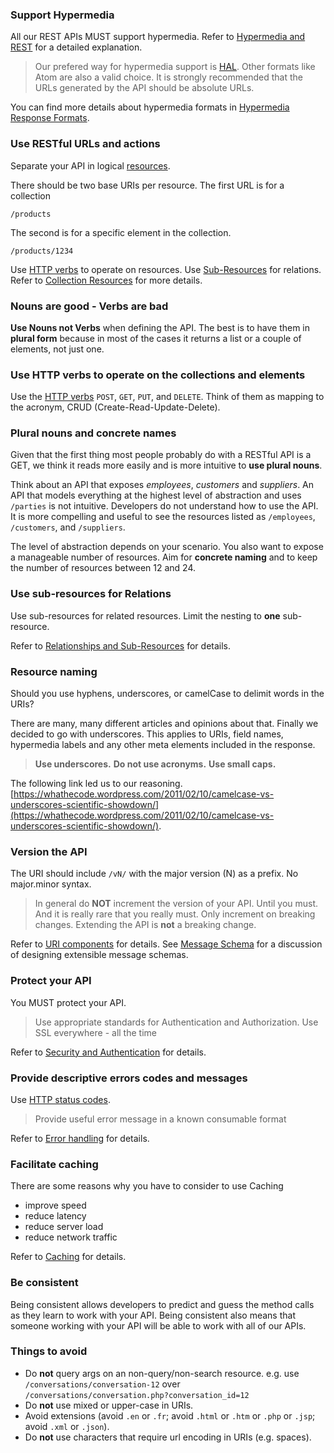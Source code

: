 ### Support Hypermedia

All our REST APIs MUST support hypermedia. Refer to [Hypermedia and REST](../hypermedia-and-rest/hypermedia-and-rest.md) for a detailed explanation.
> Our prefered way for hypermedia support is [HAL](http://stateless.co/hal_specification.html). Other formats like Atom are also a valid choice. It is strongly recommended that the URLs generated by the API should be absolute URLs.

You can find more details about hypermedia formats in [Hypermedia Response Formats](../response-format/response-format.md).

### Use RESTful URLs and actions

Separate your API in logical [resources](../resources/resources.md).

There should be two base URIs per resource. The first URL is for a collection

	/products

The second is for a specific element in the collection.

	/products/1234

Use [HTTP verbs](../http-verbs/http-verbs.md) to operate on resources.
Use [Sub-Resources](../relationships-and-sub-resources/relationships-and-sub-resources.md) for relations.
Refer to [Collection Resources](../collection-resources/collection-resources.md) for more details.

### Nouns are good - Verbs are bad

**Use Nouns not Verbs** when defining the API. The best is to have them in **plural form** because in most of the cases it returns a list or a couple of elements, not just one.

### Use HTTP verbs to operate on the collections and elements

Use the [HTTP verbs](../http-verbs/http-verbs.md) `POST`, `GET`, `PUT`, and `DELETE`.
Think of them as mapping to the acronym, CRUD (Create-Read-Update-Delete).

### Plural nouns and concrete names

Given that the first thing most people probably do with a RESTful API is a GET, we think it reads more easily and is more intuitive to **use plural nouns**.

Think about an API that exposes *employees*, *customers* and *suppliers*. An API that models everything at the highest level of abstraction and uses `/parties` is not intuitive. Developers do not understand how to use the API. It is more compelling and useful to see the resources listed as `/employees`, `/customers`, and `/suppliers`.

The level of abstraction depends on your scenario. You also want to expose a manageable number of resources. Aim for **concrete naming** and to keep the number of resources between 12 and 24.

### Use sub-resources for Relations

Use sub-resources for related resources. Limit the nesting to **one** sub-resource.   

Refer to [Relationships and Sub-Resources](../relationships-and-sub-resources/relationships-and-sub-resources.md) for details.

### Resource naming

Should you use hyphens, underscores, or camelCase to delimit words in the URIs?

There are many, many different articles and opinions about that. Finally we decided to go with underscores. This applies to URIs, field names, hypermedia labels and any other meta elements included in the response.

> **Use underscores.**
> **Do not use acronyms.**
> **Use small caps.**

The following link led us to our reasoning. [https://whathecode.wordpress.com/2011/02/10/camelcase-vs-underscores-scientific-showdown/](https://whathecode.wordpress.com/2011/02/10/camelcase-vs-underscores-scientific-showdown/).

### Version the API

The URI should include `/vN/` with the major version (N) as a prefix. No major.minor syntax.

> In general do **NOT** increment the version of your API. Until you must. And it is really rare that you really must. Only increment on breaking changes. Extending the API is **not** a breaking change.  

Refer to [URI components](../uri-components/uri-components.md) for details. See [Message Schema](../message-schema/message-schema.md) for a discussion of designing extensible message schemas.

### Protect your API

You MUST protect your API.

> Use appropriate standards for Authentication and Authorization. Use SSL everywhere - all the time

Refer to [Security and Authentication](../security-and-authentication/security-and-authentication.md) for details.

### Provide descriptive errors codes and messages

Use [HTTP status codes](../http-status-codes/http-status-codes.md).

> Provide useful error message in a known consumable format

Refer to [Error handling](../error-handling/error-handling.md) for details.

### Facilitate caching

There are some reasons why you have to consider to use Caching

- improve speed
- reduce latency
- reduce server load
- reduce network traffic

Refer to [Caching](../caching/caching.md) for details.

### Be consistent

Being consistent allows developers to predict and guess the method calls as they learn to work with your API. Being consistent also means that someone working with your API will be able to work with all of our APIs.

### Things to avoid

- Do **not** query args on an non-query/non-search resource. e.g. use `/conversations/conversation-12` over `/conversations/conversation.php?conversation_id=12`
- Do **not** use mixed or upper-case in URIs.
- Avoid extensions (avoid `.en` or `.fr`; avoid `.html` or `.htm` or `.php` or `.jsp`; avoid `.xml` or `.json`).
- Do **not** use characters that require url encoding in URIs (e.g. spaces).
